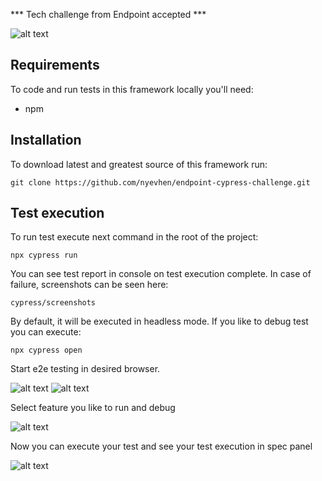 *** Tech challenge from Endpoint accepted ***

![alt text](https://github.com/nyevhen/endpoint-cypress-challenge/blob/main/Screenshot%202024-06-16%20at%203.11.21%E2%80%AFPM.png)

## Requirements
To code and run tests in this framework locally you'll need:
- npm

## Installation
To download latest and greatest source of this framework run:

```git clone https://github.com/nyevhen/endpoint-cypress-challenge.git```


## Test execution
To run test execute next command in the root of the project:

```npx cypress run```

You can see test report in console on test execution complete.
In case of failure, screenshots can be seen here:

```cypress/screenshots```

By default, it will be executed in headless mode.
If you like to debug test you can execute:

```npx cypress open```

Start e2e testing in desired browser.

![alt text](https://github.com/nyevhen/endpoint-cypress-challenge/blob/main/e2e.png)
![alt text](https://github.com/nyevhen/endpoint-cypress-challenge/blob/main/start.png)

Select feature you like to run and debug

![alt text](https://github.com/nyevhen/endpoint-cypress-challenge/blob/main/feat.png)

Now you can execute your test and see your test execution in spec panel

![alt text](https://github.com/nyevhen/endpoint-cypress-challenge/blob/main/spec.png)